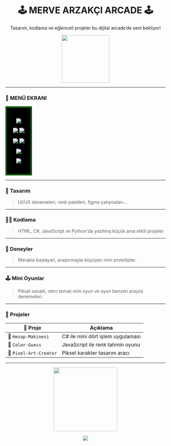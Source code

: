 <h1 align="center">🕹️ MERVE ARZAKÇI ARCADE 🕹️</h1>
<p align="center">Tasarım, kodlama ve eğlenceli projeler bu dijital arcade’de seni bekliyor!</p>

<p align="center">
  <img src="https://media.giphy.com/media/QMkPpxPDYY0fu/giphy.gif" width="150" />
</p>

---

### 🧾 MENÜ EKRANI

<div align="center" style="background:#000;padding:20px;border:4px double #33ff33;width:fit-content;">

<p>
  <img src="https://img.shields.io/badge/▶️-OYUNA BAŞLA-00cc00?style=for-the-badge&logo=playstation&logoColor=white" />
</p>

<p>
  <a href="#🎨-tasarım"><img src="https://img.shields.io/badge/🎨-TASARIM-ff69b4?style=for-the-badge" /></a>
  <a href="#👩‍💻-kodlama"><img src="https://img.shields.io/badge/👩‍💻-KODLAMA-blueviolet?style=for-the-badge" /></a>
</p>

<p>
  <a href="#🧪-deneyler"><img src="https://img.shields.io/badge/🧪-DENEYLER-ffa500?style=for-the-badge" /></a>
  <a href="#🕹️-mini-oyunlar"><img src="https://img.shields.io/badge/🕹️-OYUNLAR-red?style=for-the-badge" /></a>
</p>

<p>
  <a href="#📁-projeler"><img src="https://img.shields.io/badge/📁-PROJELER-0099ff?style=for-the-badge" /></a>
</p>

<p>
  <img src="https://img.shields.io/badge/⏹️-ÇIKIŞ-Menüsü-gray?style=for-the-badge" />
</p>

</div>

---

### 🎨 Tasarım

> UI/UX denemeleri, renk paletleri, figma çalışmaları...

---

### 👩‍💻 Kodlama

> HTML, C#, JavaScript ve Python'da yazılmış küçük ama etkili projeler.

---

### 🧪 Deneyler

> Merakla başlayan, araştırmayla büyüyen mini prototipler.

---

### 🕹️ Mini Oyunlar

> Piksel sanatlı, retro temalı mini oyun ve oyun benzeri arayüz denemeleri.

---

### 📁 Projeler

| 🎯 Proje | Açıklama |
|-----------|------------|
| 🧮 `Hesap-Makinesi` | C# ile mini dört işlem uygulaması |
| 🎨 `Color-Guess` | JavaScript ile renk tahmin oyunu |
| 🧱 `Pixel-Art-Creator` | Piksel karakter tasarım aracı |

---

<p align="center">
  <img src="https://media.giphy.com/media/XIqCQx02E1U9W/giphy.gif" width="200" />
</p>

<p align="center">
  <a href="https://www.linkedin.com/in/merve-arzak%C3%A7%C4%B1-521804239/">
    <img src="https://img.shields.io/badge/LinkedIn-Merve%20Arzakçı-blue?style=for-the-badge&logo=linkedin" />
  </a>
</p>
